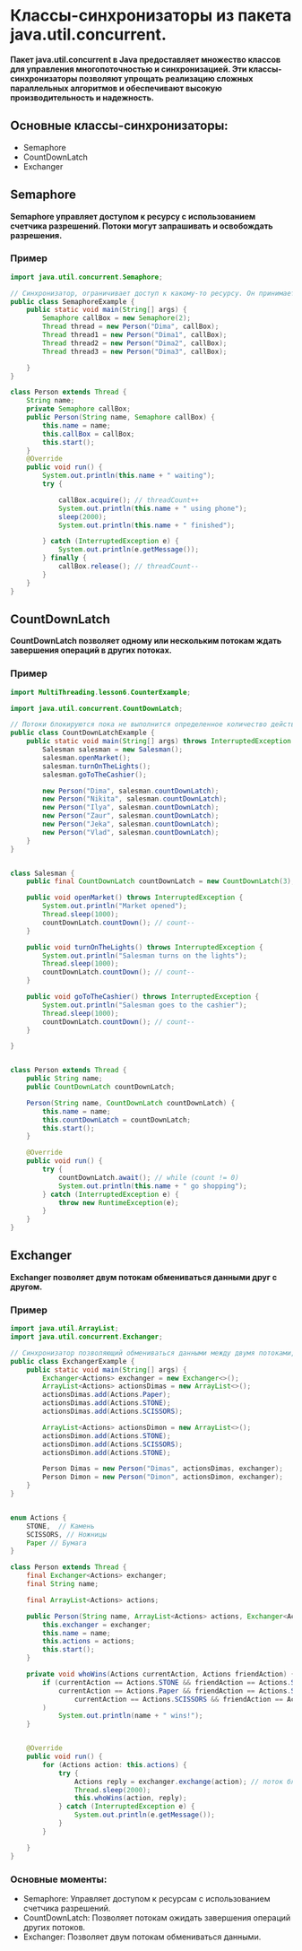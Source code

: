# Классы-синхронизаторы из пакета java.util.concurrent.

**Пакет java.util.concurrent в Java предоставляет множество классов для управления многопоточностью и синхронизацией. Эти классы-синхронизаторы позволяют упрощать реализацию сложных параллельных алгоритмов и обеспечивают высокую производительность и надежность.**

## Основные классы-синхронизаторы:
* Semaphore
* CountDownLatch
* Exchanger


## Semaphore 
**Semaphore управляет доступом к ресурсу с использованием счетчика разрешений. Потоки могут запрашивать и освобождать разрешения.**

### Пример

```java
import java.util.concurrent.Semaphore;

// Синхронизатор, ограничивает доступ к какому-то ресурсу. Он принимает аргумент, в котором надо указать количество потоков
public class SemaphoreExample {
    public static void main(String[] args) {
        Semaphore callBox = new Semaphore(2);
        Thread thread = new Person("Dima", callBox);
        Thread thread1 = new Person("Dima1", callBox);
        Thread thread2 = new Person("Dima2", callBox);
        Thread thread3 = new Person("Dima3", callBox);

    }
}

class Person extends Thread {
    String name;
    private Semaphore callBox;
    public Person(String name, Semaphore callBox) {
        this.name = name;
        this.callBox = callBox;
        this.start();
    }
    @Override
    public void run() {
        System.out.println(this.name + " waiting");
        try {

            callBox.acquire(); // threadCount++
            System.out.println(this.name + " using phone");
            sleep(2000);
            System.out.println(this.name + " finished");

        } catch (InterruptedException e) {
            System.out.println(e.getMessage());
        } finally {
            callBox.release(); // threadCount--
        }
    }
}

```

## CountDownLatch
**CountDownLatch позволяет одному или нескольким потокам ждать завершения операций в других потоках.**

### Пример

```java
import MultiThreading.lesson6.CounterExample;

import java.util.concurrent.CountDownLatch;

// Потоки блокируются пока не выполнится определенное количество действий
public class CountDownLatchExample {
    public static void main(String[] args) throws InterruptedException {
        Salesman salesman = new Salesman();
        salesman.openMarket();
        salesman.turnOnTheLights();
        salesman.goToTheCashier();

        new Person("Dima", salesman.countDownLatch);
        new Person("Nikita", salesman.countDownLatch);
        new Person("Ilya", salesman.countDownLatch);
        new Person("Zaur", salesman.countDownLatch);
        new Person("Jeka", salesman.countDownLatch);
        new Person("Vlad", salesman.countDownLatch);
    }
}


class Salesman {
    public final CountDownLatch countDownLatch = new CountDownLatch(3); // count = 3

    public void openMarket() throws InterruptedException {
        System.out.println("Market opened");
        Thread.sleep(1000);
        countDownLatch.countDown(); // count--
    }

    public void turnOnTheLights() throws InterruptedException {
        System.out.println("Salesman turns on the lights");
        Thread.sleep(1000);
        countDownLatch.countDown(); // count--
    }

    public void goToTheCashier() throws InterruptedException {
        System.out.println("Salesman goes to the cashier");
        Thread.sleep(1000);
        countDownLatch.countDown(); // count--
    }

}


class Person extends Thread {
    public String name;
    public CountDownLatch countDownLatch;

    Person(String name, CountDownLatch countDownLatch) {
        this.name = name;
        this.countDownLatch = countDownLatch;
        this.start();
    }

    @Override
    public void run() {
        try {
            countDownLatch.await(); // while (count != 0)
            System.out.println(this.name + " go shopping");
        } catch (InterruptedException e) {
            throw new RuntimeException(e);
        }
    }
}
```

## Exchanger

**Exchanger позволяет двум потокам обмениваться данными друг с другом.**

### Пример
```java
import java.util.ArrayList;
import java.util.concurrent.Exchanger;

// Синхронизатор позволяющий обмениваться данными между двумя потоками, обеспечивает то, что оба потока получают информацию одновременно.
public class ExchangerExample {
    public static void main(String[] args) {
        Exchanger<Actions> exchanger = new Exchanger<>();
        ArrayList<Actions> actionsDimas = new ArrayList<>();
        actionsDimas.add(Actions.Paper);
        actionsDimas.add(Actions.STONE);
        actionsDimas.add(Actions.SCISSORS);

        ArrayList<Actions> actionsDimon = new ArrayList<>();
        actionsDimon.add(Actions.STONE);
        actionsDimon.add(Actions.SCISSORS);
        actionsDimon.add(Actions.STONE);

        Person Dimas = new Person("Dimas", actionsDimas, exchanger);
        Person Dimon = new Person("Dimon", actionsDimon, exchanger);
    }
}


enum Actions {
    STONE,  // Камень
    SCISSORS, // Ножницы
    Paper // Бумага
}

class Person extends Thread {
    final Exchanger<Actions> exchanger;
    final String name;

    final ArrayList<Actions> actions;

    public Person(String name, ArrayList<Actions> actions, Exchanger<Actions> exchanger) {
        this.exchanger = exchanger;
        this.name = name;
        this.actions = actions;
        this.start();
    }

    private void whoWins(Actions currentAction, Actions friendAction) {
        if (currentAction == Actions.STONE && friendAction == Actions.SCISSORS ||
            currentAction == Actions.Paper && friendAction == Actions.STONE ||
                currentAction == Actions.SCISSORS && friendAction == Actions.Paper
        )
            System.out.println(name + " wins!");
    }


    @Override
    public void run() {
        for (Actions action: this.actions) {
            try {
                Actions reply = exchanger.exchange(action); // поток блокируется пока не будет ответа от второго потока
                Thread.sleep(2000);
                this.whoWins(action, reply);
            } catch (InterruptedException e) {
                System.out.println(e.getMessage());
            }
        }

    }
}
```

### Основные моменты:
* Semaphore: Управляет доступом к ресурсам с использованием счетчика разрешений.
* CountDownLatch: Позволяет потокам ожидать завершения операций других потоков.
* Exchanger: Позволяет двум потокам обмениваться данными.
